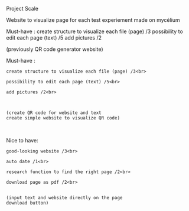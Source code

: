 Project Scale<br>


Website to visualize page for each test experiement made on mycélium<br>

Must-have :
    create structure to visualize each file (page) /3
    possibility to edit each page (text) /5
    add pictures /2

(previously QR code generator website)
<br>

Must-have :<br>

    create structure to visualize each file (page) /3<br>

    possibility to edit each page (text) /5<br>

    add pictures /2<br>

    

    (create QR code for website and text
    create simple website to visualize QR code)

<br>

Nice to have:

    good-looking website /3<br>

    auto date /1<br>

    research function to find the right page /2<br>

    download page as pdf /2<br>


    (input text and website directly on the page 
    download button)

    
